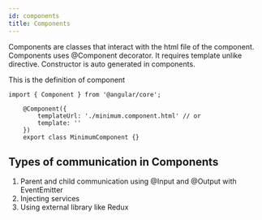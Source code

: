 ```yaml
---
id: components
title: Components
---
```


Components are classes that interact with the html file of the component. Components uses @Component decorator. It requires template unlike directive. Constructor is auto generated in components.

This is the definition of component

```tsx
import { Component } from '@angular/core';

	@Component({
		templateUrl: './minimum.component.html' // or
		template: ''
	})
	export class MinimumComponent {}
```

## Types of communication in Components

1. Parent and child communication using @Input and @Output with EventEmitter
2. Injecting services
3. Using external library like Redux
